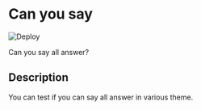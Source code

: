 # Can you say

![Deploy](https://github.com/ecto0310/can_you_say/workflows/Deploy/badge.svg)

Can you say all answer?

## Description

You can test if you can say all answer in various theme.  
